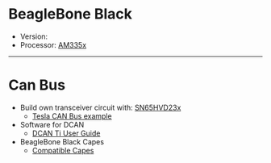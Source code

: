 # BeagleBone Black

- Version:
- Processor: [AM335x](http://www.ti.com/lit/ds/symlink/am3358.pdf)

---

# Can Bus

- Build own transceiver circuit with: [SN65HVD23x](http://www.ti.com/lit/ds/symlink/sn65hvd230.pdf)
  - [Tesla CAN Bus example](https://www.instructables.com/id/DIY-Beaglebone-CAN-Bus-Cape/)
- Software for DCAN
  - [DCAN Ti User Guide](http://processors.wiki.ti.com/index.php/Linux_Core_DCAN_User%27s_Guide)
- BeagleBone Black Capes
  - [Compatible Capes](https://elinux.org/Beagleboard:BeagleBone_Capes)
